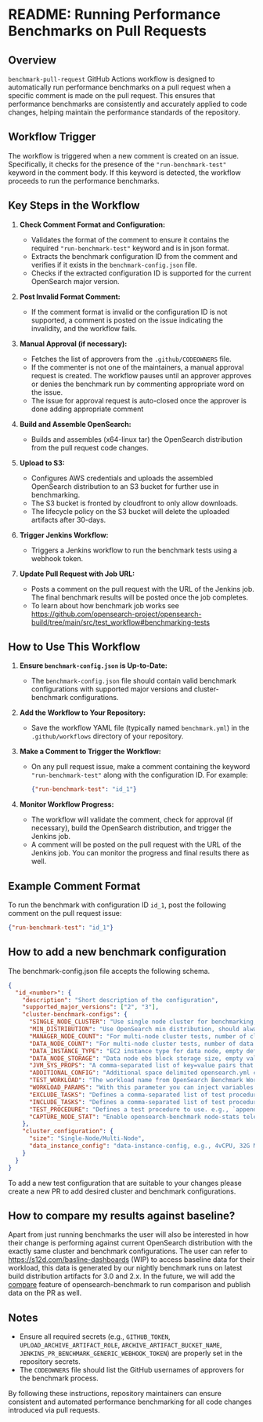 # README: Running Performance Benchmarks on Pull Requests

## Overview

`benchmark-pull-request` GitHub Actions workflow is designed to automatically run performance benchmarks on a pull request when a specific comment is made on the pull request. This ensures that performance benchmarks are consistently and accurately applied to code changes, helping maintain the performance standards of the repository.

## Workflow Trigger

The workflow is triggered when a new comment is created on an issue. Specifically, it checks for the presence of the `"run-benchmark-test"` keyword in the comment body. If this keyword is detected, the workflow proceeds to run the performance benchmarks.

## Key Steps in the Workflow

1. **Check Comment Format and Configuration:**
    - Validates the format of the comment to ensure it contains the required `"run-benchmark-test"` keyword and is in json format.
    - Extracts the benchmark configuration ID from the comment and verifies if it exists in the `benchmark-config.json` file.
    - Checks if the extracted configuration ID is supported for the current OpenSearch major version.

2. **Post Invalid Format Comment:**
    - If the comment format is invalid or the configuration ID is not supported, a comment is posted on the issue indicating the invalidity, and the workflow fails.

3. **Manual Approval (if necessary):**
    - Fetches the list of approvers from the `.github/CODEOWNERS` file.
    - If the commenter is not one of the maintainers, a manual approval request is created. The workflow pauses until an approver approves or denies the benchmark run by commenting appropriate word on the issue.
    - The issue for approval request is auto-closed once the approver is done adding appropriate comment

4. **Build and Assemble OpenSearch:**
    - Builds and assembles (x64-linux tar) the OpenSearch distribution from the pull request code changes.

5. **Upload to S3:**
    - Configures AWS credentials and uploads the assembled OpenSearch distribution to an S3 bucket for further use in benchmarking.
    - The S3 bucket is fronted by cloudfront to only allow downloads.
    - The lifecycle policy on the S3 bucket will delete the uploaded artifacts after 30-days.

6. **Trigger Jenkins Workflow:**
    - Triggers a Jenkins workflow to run the benchmark tests using a webhook token.

7. **Update Pull Request with Job URL:**
    - Posts a comment on the pull request with the URL of the Jenkins job. The final benchmark results will be posted once the job completes.
    - To learn about how benchmark job works see https://github.com/opensearch-project/opensearch-build/tree/main/src/test_workflow#benchmarking-tests

## How to Use This Workflow

1. **Ensure `benchmark-config.json` is Up-to-Date:**
    - The `benchmark-config.json` file should contain valid benchmark configurations with supported major versions and cluster-benchmark configurations.

2. **Add the Workflow to Your Repository:**
    - Save the workflow YAML file (typically named `benchmark.yml`) in the `.github/workflows` directory of your repository.

3. **Make a Comment to Trigger the Workflow:**
    - On any pull request issue, make a comment containing the keyword `"run-benchmark-test"` along with the configuration ID. For example:
      ```json
      {"run-benchmark-test": "id_1"}
      ```

4. **Monitor Workflow Progress:**
    - The workflow will validate the comment, check for approval (if necessary), build the OpenSearch distribution, and trigger the Jenkins job.
    - A comment will be posted on the pull request with the URL of the Jenkins job. You can monitor the progress and final results there as well.

## Example Comment Format

To run the benchmark with configuration ID `id_1`, post the following comment on the pull request issue:
```json
{"run-benchmark-test": "id_1"}
```

## How to add a new benchmark configuration

The benchmark-config.json file accepts the following schema.
```json
{
  "id_<number>": {
    "description": "Short description of the configuration",
    "supported_major_versions": ["2", "3"],
    "cluster-benchmark-configs": {
      "SINGLE_NODE_CLUSTER": "Use single node cluster for benchmarking, accepted values are \"true\" or \"false\"",
      "MIN_DISTRIBUTION": "Use OpenSearch min distribution, should always be \"true\"",
      "MANAGER_NODE_COUNT": "For multi-node cluster tests, number of cluster manager nodes, empty value defaults to 3.",
      "DATA_NODE_COUNT": "For multi-node cluster tests, number of data nodes, empty value defaults to 2.",
      "DATA_INSTANCE_TYPE": "EC2 instance type for data node, empty defaults to r5.xlarge.",
      "DATA_NODE_STORAGE": "Data node ebs block storage size, empty value defaults to 100Gb",
      "JVM_SYS_PROPS": "A comma-separated list of key=value pairs that will be added to jvm.options as JVM system properties",
      "ADDITIONAL_CONFIG": "Additional space delimited opensearch.yml config parameters. e.g., `search.concurrent_segment_search.enabled:true`",
      "TEST_WORKLOAD": "The workload name from OpenSearch Benchmark Workloads. https://github.com/opensearch-project/opensearch-benchmark-workloads. Default is nyc_taxis",
      "WORKLOAD_PARAMS": "With this parameter you can inject variables into workloads, e.g.{\"number_of_replicas\":\"0\",\"number_of_shards\":\"3\"}. See https://opensearch.org/docs/latest/benchmark/reference/commands/command-flags/#workload-params",
      "EXCLUDE_TASKS": "Defines a comma-separated list of test procedure tasks not to run. e.g. type:search, see https://opensearch.org/docs/latest/benchmark/reference/commands/command-flags/#exclude-tasks",
      "INCLUDE_TASKS": "Defines a comma-separated list of test procedure tasks to run. By default, all tasks listed in a test procedure array are run. See https://opensearch.org/docs/latest/benchmark/reference/commands/command-flags/#include-tasks",
      "TEST_PROCEDURE": "Defines a test procedure to use. e.g., `append-no-conflicts,significant-text`. Uses default if none provided. See https://opensearch.org/docs/latest/benchmark/reference/commands/command-flags/#test-procedure",
      "CAPTURE_NODE_STAT": "Enable opensearch-benchmark node-stats telemetry to capture system level metrics like cpu, jvm etc., see https://opensearch.org/docs/latest/benchmark/reference/telemetry/#node-stats"
    },
    "cluster_configuration": {
      "size": "Single-Node/Multi-Node",
      "data_instance_config": "data-instance-config, e.g., 4vCPU, 32G Mem, 16G Heap"
    }
  }
}
```
To add a new test configuration that are suitable to your changes please create a new PR to add desired cluster and benchmark configurations.

## How to compare my results against baseline?

Apart from just running benchmarks the user will also be interested in how their change is performing against current OpenSearch distribution with the exactly same cluster and benchmark configurations.
The user can refer to https://s12d.com/basline-dashboards (WIP) to access baseline data for their workload, this data is generated by our nightly benchmark runs on latest build distribution artifacts for 3.0 and 2.x.
In the future, we will add the [compare](https://opensearch.org/docs/latest/benchmark/reference/commands/compare/) feature of opensearch-benchmark to run comparison and publish data on the PR as well.

## Notes

- Ensure all required secrets (e.g., `GITHUB_TOKEN`, `UPLOAD_ARCHIVE_ARTIFACT_ROLE`, `ARCHIVE_ARTIFACT_BUCKET_NAME`, `JENKINS_PR_BENCHMARK_GENERIC_WEBHOOK_TOKEN`) are properly set in the repository secrets.
- The `CODEOWNERS` file should list the GitHub usernames of approvers for the benchmark process.

By following these instructions, repository maintainers can ensure consistent and automated performance benchmarking for all code changes introduced via pull requests.


